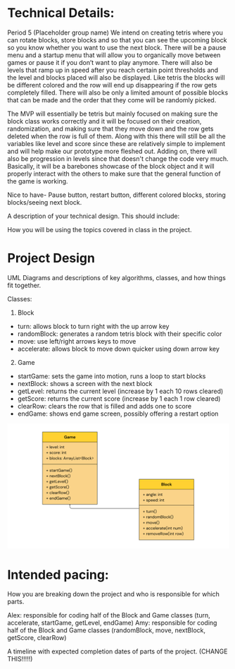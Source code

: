 
# Technical Details:
Period 5
(Placeholder group name)
We intend on creating tetris where you can rotate blocks, store blocks and so that you can see the upcoming block so you know whether you want to use the next block. There will be a pause menu and a startup menu that will allow you to organically move between games or pause it if you don’t want to play anymore. There will also be levels that ramp up in speed after you reach certain point thresholds and the level and blocks placed will also be displayed. Like tetris the blocks will be different colored and the row will end up disappearing if the row gets completely filled. There will also be only a limited amount of possible blocks that can be made and the order that they come will be randomly picked.

The MVP will essentially be tetris but mainly focused on making sure the block class works correctly and it will be focused on their creation, randomization, and making sure that they move down and the row gets deleted when the row is full of them. Along with this there will still be all the variables like level and score since these are relatively simple to implement and will help make our prototype more fleshed out. Adding on, there will also be progression in levels since that doesn't change the code very much. Basically, it will be a barebones showcase of the block object and it will properly interact with the others to make sure that the general function of the game is working.

Nice to have- Pause button, restart button, different colored blocks, storing blocks/seeing next block.

A description of your technical design. This should include: 
   
How you will be using the topics covered in class in the project.
     
# Project Design

UML Diagrams and descriptions of key algorithms, classes, and how things fit together.

Classes:
1. Block
- turn: allows block to turn right with the up arrow key
- randomBlock: generates a random tetris block with their specific color
- move: use left/right arrows keys to move
- accelerate: allows block to move down quicker using down arrow key

2. Game
- startGame: sets the game into motion, runs a loop to start blocks
- nextBlock: shows a screen with the next block
- getLevel: returns the current level (increase by 1 each 10 rows cleared)
- getScore: returns the current score (increase by 1 each 1 row cleared)
- clearRow: clears the row that is filled and adds one to score
- endGame: shows end game screen, possibly offering a restart option

![Our tetris UML diagram with classes Block and Game.](https://github.com/Stuycs-K/finalprojectapcs-5-cimpoiesu-alexandru-shrestha-amy/blob/main/Start(1).png)
    
# Intended pacing:

How you are breaking down the project and who is responsible for which parts.

Alex: responsible for coding half of the Block and Game classes (turn, accelerate, startGame, getLevel, endGame)
Amy: responsible for coding half of the Block and Game classes (randomBlock, move, nextBlock, getScore, clearRow)

A timeline with expected completion dates of parts of the project. (CHANGE THIS!!!!!)

